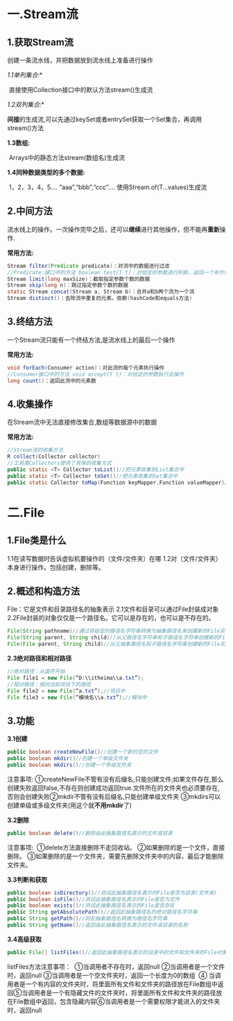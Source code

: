 # 一.Stream流

## 1.获取Stream流

创建一条流水线，并把数据放到流水线上准备进行操作

**1.1单列集合*:**

​	直接使用Collection接口中的默认方法stream()生成流

**1.2双列集合*:**

​	**间接**的生成流,可以先通过keySet或者entrySet获取一个Set集合，再调用stream()方法

**1.3数组:**

​	Arrays中的静态方法stream(数组名)生成流

**1.4同种数据类型的多个数据:**

​	1，2，3，4，5….		“aaa”,“bbb”,“ccc”….
​	使用Stream.of(T…values)生成流

## 2.中间方法

流水线上的操作。一次操作完毕之后，还可以**继续**进行其他操作，但不能再**重新**操作.

**常用方法:**

```java
Stream filter(Predicate predicate)：对流中的数据进行过滤
//Predicate:接口中的方法 boolean test(T t)：对给定的参数进行判断，返回一个布尔值，保留符合条件的
Stream limit(long maxSize)：截取指定参数个数的数据
Stream skip(long n)：跳过指定参数个数的数据
static Stream concat(Stream a, Stream b)：合并a和b两个流为一个流
Stream distinct()：去除流中重复的元素。依赖(hashCode和equals方法)
```

## 3.终结方法

一个Stream流只能有一个终结方法,是流水线上的最后一个操作

**常用方法:**

```java
void forEach(Consumer action)：对此流的每个元素执行操作
//Consumer接口中的方法 void accept(T t)：对给定的参数执行此操作
long count()：返回此流中的元素数
```

## 4.收集操作

在Stream流中无法直接修改集合,数组等数据源中的数据

**常用方法:**

```java
//Stream流的收集方法
R collect(Collector collector)
//工具类Collectors提供了具体的收集方式
public static <T> Collector toList()//把元素收集到List集合中
public static <T> Collector toSet()//把元素收集到Set集合中
public static Collector toMap(Function keyMapper,Function valueMapper)//把元素收集到Map集合中
```



# 二.File

## 1.File类是什么

1.1在读写数据时告诉虚拟机要操作的（文件/文件夹）在哪
1.2对（文件/文件夹）本身进行操作。包括创建，删除等。

## 2.概述和构造方法

File：它是文件和目录路径名的抽象表示
2.1文件和目录可以通过File封装成对象
2.2File封装的对象仅仅是一个路径名。它可以是存在的，也可以是不存在的。

```java
File(String pathname)//通过将给定的路径名字符串转换为抽象路径名来创建新的File实例
File(String parent, String child)//从父路径名字符串和子路径名字符串创建新的File实例
File(File parent, String child)//从父抽象路径名和子路径名字符串创建新的File实例
```

**2.3绝对路径和相对路径**

```java
//绝对路径：从盘符开始
File file1 = new File(“D:\\itheima\\a.txt”);
//相对路径：相对当前项目下的路径 
File file2 = new File(“a.txt”);//项目中
File file3 = new File(“模块名\\a.txt”);//模块中 
```

## 3.功能

**3.1创建**

```java
public boolean createNewFile()//创建一个新的空的文件
public boolean mkdir()//创建一个单级文件夹
public boolean mkdirs()//创建一个多级文件夹
```

注意事项:
​	①createNewFile不管有没有后缀名,只能创建文件;如果文件存在,那么创建失败返回false,不存在则创建成功返回true.文件所在的文件夹也必须要存在,否则会创建失败
​	②mkdir不管有没有后缀名,只能创建单级文件夹
​	③mkdirs可以创建单级或多级文件夹(用这个就**不用mkdir**了)

**3.2删除**

```java
public boolean delete()//删除由此抽象路径名表示的文件或目录
```

注意事项:
​	①delete方法直接删除不走回收站。
​	②如果删除的是一个文件，直接删除。
​	③如果删除的是一个文件夹，需要先删除文件夹中的内容，最后才能删除文件夹。

**3.3判断和获取**

```java
public boolean isDirectory()//测试此抽象路径名表示的File是否为目录(文件夹)
public boolean isFile()//测试此抽象路径名表示的File是否为文件
public boolean exists()//测试此抽象路径名表示的File是否存在
public String getAbsolutePath()//返回此抽象路径名的绝对路径名字符串
public String getPath()//将此抽象路径名转换为路径名字符串
public String getName()//返回由此抽象路径名表示的文件或目录的名称
```

**3.4高级获取**

```java
public File[] listFiles()//返回此抽象路径名表示的目录中的文件和文件夹的File对象数组(包括隐藏的)
```

listFiles方法注意事项：
​	①当调用者不存在时，返回null
​	②当调用者是一个文件时，返回null
​	③当调用者是一个空文件夹时，返回一个长度为0的数组
​	④ 当调用者是一个有内容的文件夹时，将里面所有文件和文件夹的路径放在File数组中返回
​	⑤当调用者是一个有隐藏文件的文件夹时，将里面所有文件和文件夹的路径放在File数组中返回，包含隐藏内容
​	⑥当调用者是一个需要权限才能进入的文件夹时，返回null